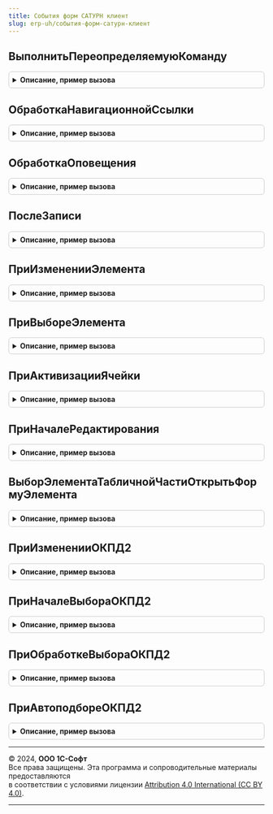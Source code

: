 ```yaml
---
title: События форм САТУРН клиент
slug: erp-uh/события-форм-сатурн-клиент
---
```



## ВыполнитьПереопределяемуюКоманду
<details style="margin: 1em 0; padding: 0.5em; border: 1px solid #ccc; border-radius: 6px;">

<summary style="font-weight: bold; cursor: pointer;">Описание, пример вызова</summary>

```bsl

// Выполняет переопределяемую команду
//
// Параметры:
//  Форма                   - ФормаКлиентскогоПриложения - форма, в которой расположена команда
//  Команда                 - КомандаФормы     - команда формы
//  ДополнительныеПараметры - Структура        - дополнительные параметры.
//
Процедура ВыполнитьПереопределяемуюКоманду(Форма, Команда, ДополнительныеПараметры) Экспорт
```

Пример вызова
```bsl
СобытияФормСАТУРНКлиент.ВыполнитьПереопределяемуюКоманду(Форма, Команда, ДополнительныеПараметры) 
```
</details>

## ОбработкаНавигационнойСсылки
<details style="margin: 1em 0; padding: 0.5em; border: 1px solid #ccc; border-radius: 6px;">

<summary style="font-weight: bold; cursor: pointer;">Описание, пример вызова</summary>

```bsl

// Обрабатывает нажатие на гиперссылку со статусом обработки документа в САТУРН.
//
// Параметры:
//  Форма - ФормаКлиентскогоПриложения - форма документа, в которой произошло нажатие на гиперссылку,
//  НавигационнаяСсылкаФорматированнойСтроки - Строка - значение гиперссылки форматированной строки,
//  СтандартнаяОбработка - Булево - признак стандартной (системной) обработки события.
//
Процедура ОбработкаНавигационнойСсылки(Форма, НавигационнаяСсылкаФорматированнойСтроки, СтандартнаяОбработка) Экспорт
```

Пример вызова
```bsl
СобытияФормСАТУРНКлиент.ОбработкаНавигационнойСсылки(Форма, НавигационнаяСсылкаФорматированнойСтроки, СтандартнаяОбработка) 
```
</details>

## ОбработкаОповещения
<details style="margin: 1em 0; padding: 0.5em; border: 1px solid #ccc; border-radius: 6px;">

<summary style="font-weight: bold; cursor: pointer;">Описание, пример вызова</summary>

```bsl

Процедура ОбработкаОповещения(Форма, ИмяСобытия, Параметр, Источник, ДополнительныеПараметры) Экспорт
```

Пример вызова
```bsl
СобытияФормСАТУРНКлиент.ОбработкаОповещения(Форма, ИмяСобытия, Параметр, Источник, ДополнительныеПараметры) 
```
</details>

## ПослеЗаписи
<details style="margin: 1em 0; padding: 0.5em; border: 1px solid #ccc; border-radius: 6px;">

<summary style="font-weight: bold; cursor: pointer;">Описание, пример вызова</summary>

```bsl

Процедура ПослеЗаписи(Форма, ПараметрыЗаписи) Экспорт
```

Пример вызова
```bsl
СобытияФормСАТУРНКлиент.ПослеЗаписи(Форма, ПараметрыЗаписи) 
```
</details>

## ПриИзмененииЭлемента
<details style="margin: 1em 0; padding: 0.5em; border: 1px solid #ccc; border-radius: 6px;">

<summary style="font-weight: bold; cursor: pointer;">Описание, пример вызова</summary>

```bsl

// Переопределяемая процедура, вызываемая из одноименного обработчика события элемента.
//
// Параметры:
//   Форма                   - ФормаКлиентскогоПриложения - форма, из которой происходит вызов процедуры.
//   Элемент                 - Произвольный     - элемент-источник события "При изменении"
//   ДополнительныеПараметры - Структура        - значения дополнительных параметров влияющих на обработку.
//
Процедура ПриИзмененииЭлемента(Форма, Элемент, ДополнительныеПараметры) Экспорт
```

Пример вызова
```bsl
СобытияФормСАТУРНКлиент.ПриИзмененииЭлемента(Форма, Элемент, ДополнительныеПараметры) 
```
</details>

## ПриВыбореЭлемента
<details style="margin: 1em 0; padding: 0.5em; border: 1px solid #ccc; border-radius: 6px;">

<summary style="font-weight: bold; cursor: pointer;">Описание, пример вызова</summary>

```bsl

// Переопределяемая процедура, вызываемая из одноименного обработчика события элемента.
//
Процедура ПриВыбореЭлемента(Форма, Элемент, ВыбраннаяСтрока, Поле, СтандартнаяОбработка, ДополнительныеПараметры = Неопределено) Экспорт
```

Пример вызова
```bsl
СобытияФормСАТУРНКлиент.ПриВыбореЭлемента(Форма, Элемент, ВыбраннаяСтрока, Поле, СтандартнаяОбработка, ДополнительныеПараметры);
```
</details>

## ПриАктивизацииЯчейки
<details style="margin: 1em 0; padding: 0.5em; border: 1px solid #ccc; border-radius: 6px;">

<summary style="font-weight: bold; cursor: pointer;">Описание, пример вызова</summary>

```bsl

// Переопределяемая процедура, вызываемая из одноименного обработчика события элемента.
//
Процедура ПриАктивизацииЯчейки(Форма, Элемент, ДополнительныеПараметры) Экспорт
```

Пример вызова
```bsl
СобытияФормСАТУРНКлиент.ПриАктивизацииЯчейки(Форма, Элемент, ДополнительныеПараметры) 
```
</details>

## ПриНачалеРедактирования
<details style="margin: 1em 0; padding: 0.5em; border: 1px solid #ccc; border-radius: 6px;">

<summary style="font-weight: bold; cursor: pointer;">Описание, пример вызова</summary>

```bsl

// Переопределяемая процедура, вызываемая из одноименного обработчика события элемента.
//
Процедура ПриНачалеРедактирования(Форма, Элемент, НоваяСтрока, Копирование, ДополнительныеПараметры) Экспорт
```

Пример вызова
```bsl
СобытияФормСАТУРНКлиент.ПриНачалеРедактирования(Форма, Элемент, НоваяСтрока, Копирование, ДополнительныеПараметры) 
```
</details>

## ВыборЭлементаТабличнойЧастиОткрытьФормуЭлемента
<details style="margin: 1em 0; padding: 0.5em; border: 1px solid #ccc; border-radius: 6px;">

<summary style="font-weight: bold; cursor: pointer;">Описание, пример вызова</summary>

```bsl

// Вызывается при наступлении события "Выбор" в табличной части.
// Открывает форму выбранного элемента, если имя реквизита входит в массив имен.
//
// Параметры:
// Форма - ФормаКлиентскогоПриложения - форма объекта,
// ТаблицаФормы - ТаблицаФормы - таблица в которой произошло событие,
// ВыбранноеПоле - ПолеФормы
Процедура ВыборЭлементаТабличнойЧастиОткрытьФормуЭлемента(Форма, ТаблицаФормы, ВыбранноеПоле) Экспорт
```

Пример вызова
```bsl
СобытияФормСАТУРНКлиент.ВыборЭлементаТабличнойЧастиОткрытьФормуЭлемента(Форма, ТаблицаФормы, ВыбранноеПоле) 
```
</details>

## ПриИзмененииОКПД2
<details style="margin: 1em 0; padding: 0.5em; border: 1px solid #ccc; border-radius: 6px;">

<summary style="font-weight: bold; cursor: pointer;">Описание, пример вызова</summary>

```bsl

// Вызывается при изменении на форме ОКПД2
//
// Параметры:
//  Форма - ФормаКлиентскогоПриложения - форма объекта
//  Элемент - ПолеФормы - элемент формы, содержащий ОКПД2
Процедура ПриИзмененииОКПД2(Форма, Элемент) Экспорт
```

Пример вызова
```bsl
СобытияФормСАТУРНКлиент.ПриИзмененииОКПД2(Форма, Элемент) 
```
</details>

## ПриНачалеВыбораОКПД2
<details style="margin: 1em 0; padding: 0.5em; border: 1px solid #ccc; border-radius: 6px;">

<summary style="font-weight: bold; cursor: pointer;">Описание, пример вызова</summary>

```bsl

// Вызывается при начале выбора на форме ОКПД2
//
// Параметры:
//  Форма - ФормаКлиентскогоПриложения - форма объекта
//  Элемент - ПолеФормы - элемент формы, содержащий ОКПД2
//  ДанныеВыбора - СписокЗначений - Данные выбора
//  ТекущееЗначение - Строка - текущее значение ОКПД2
//  СтандартнаяОбработка - Булево - флаг стандартной обработки
Процедура ПриНачалеВыбораОКПД2(Форма, Элемент, ДанныеВыбора, ТекущееЗначение, СтандартнаяОбработка) Экспорт
```

Пример вызова
```bsl
СобытияФормСАТУРНКлиент.ПриНачалеВыбораОКПД2(Форма, Элемент, ДанныеВыбора, ТекущееЗначение, СтандартнаяОбработка) 
```
</details>

## ПриОбработкеВыбораОКПД2
<details style="margin: 1em 0; padding: 0.5em; border: 1px solid #ccc; border-radius: 6px;">

<summary style="font-weight: bold; cursor: pointer;">Описание, пример вызова</summary>

```bsl

// Вызывается при обработке выбора на форме ОКПД2
//
// Параметры:
//  Форма - ФормаКлиентскогоПриложения - форма объекта
//  Элемент - ПолеФормы - элемент формы, содержащий ОКПД2
//  ВыбранноеЗначение - Произвольный - Выбранное значение
//  СтандартнаяОбработка - Булево - флаг стандартной обработки
Процедура ПриОбработкеВыбораОКПД2(Форма, Элемент, ВыбранноеЗначение, СтандартнаяОбработка) Экспорт
```

Пример вызова
```bsl
СобытияФормСАТУРНКлиент.ПриОбработкеВыбораОКПД2(Форма, Элемент, ВыбранноеЗначение, СтандартнаяОбработка) 
```
</details>

## ПриАвтоподбореОКПД2
<details style="margin: 1em 0; padding: 0.5em; border: 1px solid #ccc; border-radius: 6px;">

<summary style="font-weight: bold; cursor: pointer;">Описание, пример вызова</summary>

```bsl

// Вызывается при вводе текста и автоподборе на форме ОКПД2
//
// Параметры:
//  Форма - ФормаКлиентскогоПриложения - форма объекта
//  Элемент - ПолеФормы - элемент формы, содержащий ОКПД2
//  Текст - Строка - текст автоподбора
//  ДанныеВыбора - СписокЗначений - Данные выбора
//  ПараметрыПолученияДанных - Структура - Параметры получения данных
//  Ожидание - Булево - флаг ожидания
//  СтандартнаяОбработка - Булево - флаг стандартной обработки
Процедура ПриАвтоподбореОКПД2(Форма, Элемент, Текст, ДанныеВыбора, ПараметрыПолученияДанных, Ожидание, СтандартнаяОбработка) Экспорт
```

Пример вызова
```bsl
СобытияФормСАТУРНКлиент.ПриАвтоподбореОКПД2(Форма, Элемент, Текст, ДанныеВыбора, ПараметрыПолученияДанных, Ожидание, СтандартнаяОбработка) 
```
</details>

---

© 2024, **ООО 1С-Софт**  
Все права защищены. Эта программа и сопроводительные материалы предоставляются  
в соответствии с условиями лицензии [Attribution 4.0 International (CC BY 4.0)](https://creativecommons.org/licenses/by/4.0/legalcode).

---
